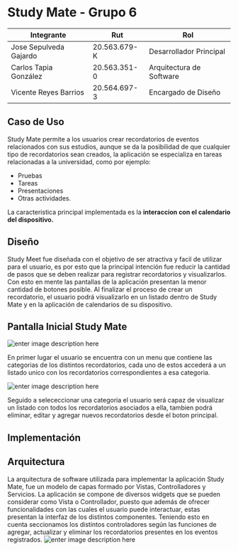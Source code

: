 # Study Mate - Grupo 6

|Integrante| Rut | Rol
|--|--|--|
| Jose Sepulveda Gajardo | 20.563.679-K |Desarrollador Principal|
| Carlos Tapia González | 20.563.351-0 |Arquitectura de Software|
| Vicente Reyes Barrios | 20.564.697-3 |Encargado de Diseño|

 
## Caso de Uso

Study Mate permite a los usuarios crear recordatorios de eventos relacionados con sus estudios, aunque se da la posibilidad de que cualquier tipo de recordatorios sean creados, la aplicación se especializa en tareas relacionadas a la universidad, como por ejemplo: 
 - Pruebas
 - Tareas
 - Presentaciones
 - Otras actividades.
 
La caracteristica principal implementada es la **interaccion con el calendario del dispositivo.**

## Diseño
Study Meet fue diseñada con el objetivo de ser atractiva y facil de utilizar para el usuario, es por esto que la principal intención fue reducir la cantidad de pasos que se deben realizar para registrar recordatorios y visualizarlos.  Con esto en mente las pantallas de la aplicación presentan la menor cantidad de botones posible. Al finalizar el proceso de crear un recordatorio, el usuario podrá visualizarlo en un listado dentro de Study Mate y en la aplicación de calendarios de su dispositivo.

## Pantalla Inicial Study Mate
![enter image description here](https://i.imgur.com/ZVaYwE7.png?1)

En primer lugar el usuario se encuentra con un menu que contiene las categorias de los distintos recordatorios, cada uno de estos accederá a un listado unico con los recordatorios correspondientes a esa categoria.

![enter image description here](https://i.imgur.com/lclA1Hx.png?3)

Seguido a selececcionar una categoria el usuario será capaz de visualizar un listado con todos los recordatorios asociados a ella, tambien podrá eliminar, editar y agregar nuevos recordatorios desde el boton principal.

## Implementación

## Arquitectura

La arquitectura de software utilizada para implementar la aplicación Study Mate, fue un modelo de capas formado por Vistas, Controlladores y Servicios. 
La aplicación se compone de diversos widgets que se pueden considerar como Vista o Controllador, puesto que además de ofrecer funcionalidades con las cuales el usuario puede interactuar, estas presentan la interfaz de los distintos componentes. Teniendo esto en cuenta seccionamos los distintos controladores según las funciones de agregar, actualizar y eliminar los recordatorios presentes en los eventos registrados. 
![enter image description here](https://i.imgur.com/47sMeZn.png)
